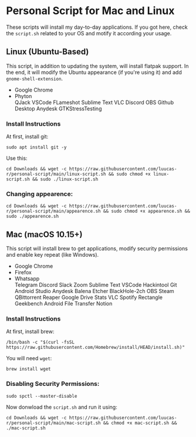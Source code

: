 # Personal Script for Mac and Linux

These scripts will install my day-to-day applications. If you got here, check the `script.sh` related to your OS and motify it according your usage.


## Linux (Ubuntu-Based)

This script, in addition to updating the system, will install flatpak support. In the end, it will modify the Ubuntu appearance (if you're using it) and add `gnome-shell-extension`.

<ul style="list-style-type:disc;">
  <li>Google Chrome</li>
  <li>Phyton</li>
  <liv>QJack</liv>
  <liv>VSCode</liv>
  <liv>FLameshot</liv>
  <liv>Sublime Text</liv>
  <liv>VLC</liv>
  <liv>Discord</liv>
  <liv>OBS</liv>
  <liv>Github Desktop</liv>
  <liv>Anydesk</liv>
  <liv>GTKStressTesting</liv>
</ul>

### Install Instructions

At first, install git:
```
sudo apt install git -y
```

Use this:
```
cd Downloads && wget -c https://raw.githubusercontent.com/luucas-r/personal-script/main/linux-script.sh && sudo chmod +x linux-script.sh && sudo ./linux-script.sh
```
### Changing appearence:
```
cd Downloads && wget -c https://raw.githubusercontent.com/luucas-r/personal-script/main/appearence.sh && sudo chmod +x appearence.sh && sudo ./appearence.sh
```
## Mac (macOS 10.15+)
This script will install brew to get applications, modify security permissions and enable key repeat (like Windows).

<ul style="list-style-type:disc;">
  <li>Google Chrome</li>
  <li>Firefox</li>
  <li>Whatsapp</li>
  <liv>Telegram</liv>
  <liv>Discord</liv>
  <liv>Slack</liv>
  <liv>Zoom</liv>
  <liv>Sublime Text</liv>
  <liv>VSCode</liv>
  <liv>Hackintool</liv>
  <liv>Git</liv>
  <liv>Android Studio</liv>
  <liv>Anydesk</liv>
  <liv>Balena Etcher</liv>
  <liv>BlackHole-2ch</liv>
  <liv>OBS</liv>
  <liv>Steam</liv>
  <liv>QBittorrent</liv>
  <liv>Reaper</liv>
  <liv>Google Drive</liv>
  <liv>Stats</liv>
  <liv>VLC</liv>
  <liv>Spotify</liv>
  <liv>Rectangle</liv>
  <liv>Geekbench</liv>
  <liv>Android File Transfer</liv>
  <liv>Notion</liv>
</ul>  










### Install Instructions

At first, install brew:
```
/bin/bash -c "$(curl -fsSL https://raw.githubusercontent.com/Homebrew/install/HEAD/install.sh)"
```

You will need `wget`:
```
brew install wget
```
### Disabling Security Permissions:
```
sudo spctl --master-disable
```
Now donwload the `script.sh` and run it using:
```
cd Downloads && wget -c https://raw.githubusercontent.com/luucas-r/personal-script/main/mac-script.sh && chmod +x mac-script.sh && ./mac-script.sh
```

